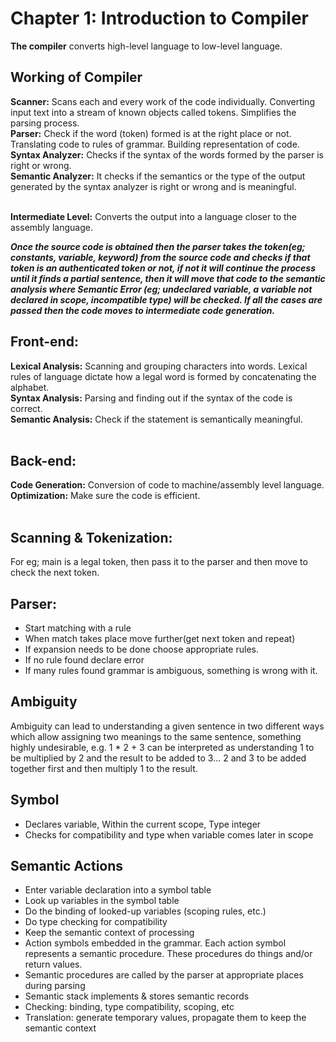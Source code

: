 # Chapter 1: Introduction to Compiler 

**The compiler** converts high-level language to low-level language.<br>

## Working of Compiler
**Scanner:** Scans each and every work of the code individually. Converting input text into a stream of known objects called tokens. Simplifies the parsing process.<br>
**Parser:** Check if the word (token) formed is at the right place or not. Translating code to rules of grammar. Building representation of code.<br>
**Syntax Analyzer:** Checks if the syntax of the words formed by the parser is right or wrong.<br>
**Semantic Analyzer:** It checks if the semantics or the type of the output generated by the syntax analyzer is right or wrong and is meaningful.<br>

<br>**Intermediate Level:** Converts the output into a language closer to the assembly language.


<!--<<<<<<<<<<<<<<image>>>>>>>>>>>>>>>>-->

***Once the source code is obtained then the parser takes the token(eg; constants, variable, keyword) from the source code and checks if that token is an authenticated token or not, if not it will continue the process until it finds a partial sentence, then it will move that code to the semantic analysis where Semantic Error (eg; undeclared variable, a variable not declared in scope, incompatible type) will be checked. If all the cases are passed then the code moves to intermediate code generation.***


## Front-end:  
**Lexical Analysis:** Scanning and grouping characters into words. Lexical rules of language dictate how a legal word is formed by concatenating the alphabet.<br>
**Syntax Analysis:** Parsing and finding out if the syntax of the code is correct.<br>
**Semantic Analysis:** Check if the statement is semantically meaningful.<br><br>

## Back-end:
**Code Generation:** Conversion of code to machine/assembly level language.<br>
**Optimization:** Make sure the code is efficient. <br><br>

## Scanning & Tokenization:
For eg; main is a legal token, then pass it to the parser and then move to check the next token.

## Parser:
  - Start matching with a rule
  - When match takes place move further(get next token and repeat)
  - If expansion needs to be done choose appropriate rules.
  - If no rule found declare error
  - If many rules found grammar is ambiguous, something is wrong with it.

## Ambiguity
Ambiguity can lead to understanding a given sentence in two different ways which allow assigning two meanings to the same sentence, something highly undesirable, e.g. 1 * 2 + 3 can be interpreted as understanding 1 to be multiplied by 2 and the result to be added to 3... 2 and 3 to be added together first and then multiply 1 to the result. 

## Symbol
  - Declares variable, Within the current scope, Type integer
  - Checks for compatibility and type when variable comes later in scope

## Semantic Actions
  - Enter variable declaration into a symbol table
  - Look up variables in the symbol table 
  - Do the binding of looked-up variables (scoping rules, etc.)
  - Do type checking for compatibility
  - Keep the semantic context of processing
  - Action symbols embedded in the grammar. Each action symbol represents a semantic procedure. These procedures do things and/or return values.
  - Semantic procedures are called by the parser at appropriate places during parsing
  - Semantic stack implements & stores semantic records
  - Checking: binding, type compatibility, scoping, etc
  - Translation: generate temporary values, propagate them to keep the semantic context

